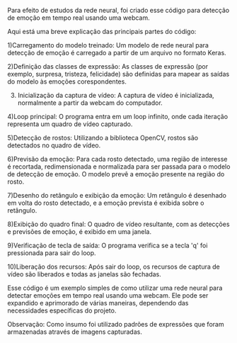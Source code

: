 Para efeito de estudos da rede neural, foi criado esse código para detecção de emoção em tempo real usando uma webcam.

Aqui está uma breve explicação das principais partes do código:

1)Carregamento do modelo treinado: Um modelo de rede neural para detecção de emoção é carregado a partir de um arquivo no formato Keras.

2)Definição das classes de expressão: As classes de expressão (por exemplo, surpresa, tristeza, felicidade) são definidas para mapear as saídas do modelo às emoções corespondentes.

3) Inicialização da captura de vídeo: A captura de vídeo é inicializada, normalmente a partir da webcam do computador.

4)Loop principal: O programa entra em um loop infinito, onde cada iteração representa um quadro de vídeo capturado.

5)Detecção de rostos: Utilizando a biblioteca OpenCV, rostos são detectados no quadro de vídeo.

6)Previsão da emoção: Para cada rosto detectado, uma região de interesse é recortada, redimensionada e normalizada para ser passada para o modelo de detecção de emoção. O modelo prevê a emoção presente na região do rosto.

7)Desenho do retângulo e exibição da emoção: Um retângulo é desenhado em volta do rosto detectado, e a emoção prevista é exibida sobre o retângulo.

8)Exibição do quadro final: O quadro de vídeo resultante, com as detecções e previsões de emoção, é exibido em uma janela.

9)Verificação de tecla de saída: O programa verifica se a tecla 'q' foi pressionada para sair do loop.

10)Liberação dos recursos: Após sair do loop, os recursos de captura de vídeo são liberados e todas as janelas são fechadas.

Esse código é um exemplo simples de como utilizar uma rede neural para detectar emoções em tempo real usando uma webcam. Ele pode ser expandido e aprimorado de várias maneiras, dependendo das necessidades específicas do projeto.


Observação: Como insumo foi utilizado padrões de expressões que foram armazenadas através de imagens capturadas.
